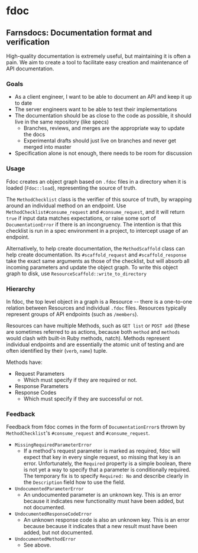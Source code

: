 # fdoc
## Farnsdocs: Documentation format and verification

High-quality documentation is extremely useful, but maintaining it is often a pain. We aim to create a tool to facilitate easy creation and maintenance of API documentation.

### Goals

 - As a client engineer, I want to be able to document an API and keep it up to date
 - The server engineers want to be able to test their implementations
 - The documentation should be as close to the code as possible, it should live in the same repository (like specs)
   - Branches, reviews, and merges are the appropriate way to update the docs
   - Experimental drafts should just live on branches and never get merged into master
 - Specification alone is not enough, there needs to be room for discussion

### Usage

Fdoc creates an object graph based on `.fdoc` files in a directory when it is loaded (`Fdoc::load`), representing the source of truth.

The `MethodChecklist` class is the verifier of this source of truth, by wrapping around an individual method on an endpoint. Use `MethodChecklist#consume_request` and `#consume_request`, and it will return `true` if input data matches expectations, or raise some sort of `DocumentationError` if there is an incongruency. The intention is that this checklist is run in a spec environment in a project, to intercept usage of an endpoint.

Alternatively, to help create documentation, the `MethodScaffold` class can help create documentation. Its `#scaffold_request` and `#scaffold_response` take the exact same arguments as those of the checklist, but will absorb all incoming parameters and update the object graph. To write this object graph to disk, use `ResourceScaffold::write_to_directory`

### Hierarchy

In fdoc, the top level object in a graph is a Resource -- there is a one-to-one relation between Resources and individual `.fdoc` files. Resources typically represent groups of API endpoints (such as `/members`).

Resources can have multiple Methods, such as `GET list` or `POST add` (these are sometimes referred to as actions, because both `method` and `methods` would clash with built-in Ruby methods, natch). Methods represent individual endpoints and are essentially the atomic unit of testing and are often identified by their (`verb`, `name`) tuple.

Methods have:

- Request Parameters
    - Which must specify if they are required or not.
- Response Parameters
- Response Codes
    - Which must specify if they are successful or not.

### Feedback

Feedback from fdoc comes in the form of `DocumentationError`s thrown by `MethodChecklist`'s `#consume_request` and `#consume_request`.

- `MissingRequiredParameterError`
    - If a method's request parameter is marked as required, fdoc will expect that key in every single request, so missing that key is an error. Unfortunately, the `Required` property is a simple boolean, there is not yet a way to specify that a parameter is conditionally required. The temporary fix is to specify `Required: No` and describe clearly in the `Description` field how to use the field.
- `UndocumentedParameterError`
    - An undocumented parameter is an unknown key. This is an error because it indicates new functionality must have been added, but not documented.
- `UndocumentedResponseCodeError`
    - An unknown response code is also an unknown key. This is an error because because it indicates that a new result must have been added, but not documented.
- `UndocumentedMethodError`
    - See above.

